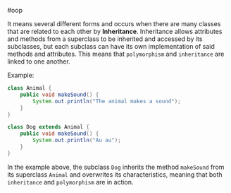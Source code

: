 #oop 

It means several different forms and occurs when there are many classes that are related to each other by **Inheritance**. Inheritance allows attributes and methods from a superclass to be inherited and accessed by its subclasses, but each subclass can have its own implementation of said methods and attributes. This means that `polymorphism` and `inheritance` are linked to one another.

Example:

```java
class Animal {
	public void makeSound() {
		System.out.println("The animal makes a sound");
	}
}

class Dog extends Animal {
	public void makeSound() {
		System.out.println("Au au");
	}
}
```

In the example above, the subclass `Dog` inherits the method `makeSound` from its superclass `Animal` and overwrites its characteristics, meaning that both `inheritance` and `polymorphism` are in action.